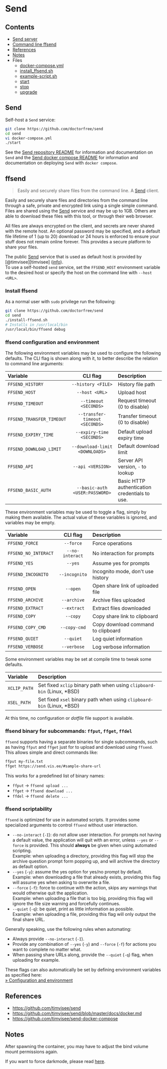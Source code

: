 # Send

## Contents

- [Send server](#send)
- [Command line ffsend](#ffsend)
- [References](#references)
- [Notes](#notes)
- Files
  - [docker-compose.yml](docker-compose.yml)
  - [install_ffsend.sh](install_ffsend.sh)
  - [example-script.sh](example-script.sh)
  - [start](start)
  - [stop](stop)
  - [upgrade](upgrade)

## Send

Self-host a `Send` service:

```bash
git clone https://github.com/doctorfree/send
cd send
vi docker-compose.yml
./start
```

See the [Send repository README](https://github.com/timvisee/send#readme)
for information and documentation on `Send` and the
[Send docker compose README](https://github.com/timvisee/send-docker-compose#readme)
for information and documentation on deploying `Send` with `docker compose`.

## ffsend

> Easily and securely share files from the command line.
> A [Send](https://github.com/timvisee/send) client.

Easily and securely share files and directories from the command line through a
safe, private and encrypted link using a single simple command.
Files are shared using the [Send](https://github.com/timvisee/send) service and may be up
to 1GB. Others are able to download these files with this tool, or through
their web browser.

All files are always encrypted on the client, and secrets are never shared with
the remote host. An optional password may be specified, and a default file
lifetime of 1 (up to 20) download or 24 hours is enforced to ensure your stuff
does not remain online forever.
This provides a secure platform to share your files.

The public [Send](https://github.com/timvisee/send) service that is used as default host is provided by
[@timvisee][timvisee] ([info](https://gitlab.com/timvisee/ffsend/-/issues/111)).  
To use a self-hosted `send` service, set the `FFSEND_HOST` environment variable
to the desired host or specify the host on the command line with `--host <URL>`.

### Install ffsend

As a normal user with `sudo` privilege run the following:

```bash
git clone https://github.com/doctorfree/send
cd send
./install-ffsend.sh
# Installs in /usr/local/bin
/usr/local/bin/ffsend debug
```

### ffsend configuration and environment

The following environment variables may be used to configure the following
defaults. The CLI flag is shown along with it, to better describe the relation
to command line arguments:

| Variable                  | CLI flag                       | Description                                   |
| :------------------------ | :----------------------------: | :-------------------------------------------- |
| `FFSEND_HISTORY`          | `--history <FILE>`             | History file path                             |
| `FFSEND_HOST`             | `--host <URL>`                 | Upload host                                   |
| `FFSEND_TIMEOUT`          | `--timeout <SECONDS>`          | Request timeout (0 to disable)                |
| `FFSEND_TRANSFER_TIMEOUT` | `--transfer-timeout <SECONDS>` | Transfer timeout (0 to disable)               |
| `FFSEND_EXPIRY_TIME`      | `--expiry-time <SECONDS>`      | Default upload expiry time                    |
| `FFSEND_DOWNLOAD_LIMIT`   | `--download-limit <DOWNLOADS>` | Default download limit                        |
| `FFSEND_API`              | `--api <VERSION>`              | Server API version, `-` to lookup             |
| `FFSEND_BASIC_AUTH`       | `--basic-auth <USER:PASSWORD>` | Basic HTTP authentication credentials to use. |

These environment variables may be used to toggle a flag, simply by making them
available. The actual value of these variables is ignored, and variables may be
empty.

| Variable             | CLI flag        | Description                        |
| :------------------- | :-------------: | :--------------------------------- |
| `FFSEND_FORCE`       | `--force`       | Force operations                   |
| `FFSEND_NO_INTERACT` | `--no-interact` | No interaction for prompts         |
| `FFSEND_YES`         | `--yes`         | Assume yes for prompts             |
| `FFSEND_INCOGNITO`   | `--incognito`   | Incognito mode, don't use history  |
| `FFSEND_OPEN`        | `--open`        | Open share link of uploaded file   |
| `FFSEND_ARCHIVE`     | `--archive`     | Archive files uploaded             |
| `FFSEND_EXTRACT`     | `--extract`     | Extract files downloaded           |
| `FFSEND_COPY`        | `--copy`        | Copy share link to clipboard       |
| `FFSEND_COPY_CMD`    | `--copy-cmd`    | Copy download command to clipboard |
| `FFSEND_QUIET`       | `--quiet`       | Log quiet information              |
| `FFSEND_VERBOSE`     | `--verbose`     | Log verbose information            |

Some environment variables may be set at compile time to tweak some defaults.

| Variable     | Description                                                                |
| :----------- | :------------------------------------------------------------------------- |
| `XCLIP_PATH` | Set fixed `xclip` binary path when using `clipboard-bin` (Linux, &ast;BSD) |
| `XSEL_PATH`  | Set fixed `xsel` binary path when using `clipboard-bin` (Linux, &ast;BSD)  |

At this time, no configuration or _dotfile_ file support is available.

### ffsend binary for subcommands: `ffput`, `ffget`, `ffdel`

`ffsend` supports having a separate binaries for single subcommands, such as
having `ffput` and `ffget` just for to upload and download using `ffsend`.
This allows simple and direct commands like:
```bash
ffput my-file.txt
ffget https://send.vis.ee/#sample-share-url
```

This works for a predefined list of binary names:

- `ffput` → `ffsend upload ...`
- `ffget` → `ffsend download ...`
- `ffdel` → `ffsend delete ...`

### ffsend scriptability

`ffsend` is optimized for use in automated scripts. It provides some specialized
arguments to control `ffsend` without user interaction.

- `--no-interact` (`-I`): do not allow user interaction. For prompts not having
    a default value, the application will quit with an error, unless `--yes`
    or `--force` is provided.
    This should **always** be given when using automated scripting.  
    Example: when uploading a directory, providing this flag will stop the
    archive question prompt form popping up, and will archive the directory as
    default option.
- `--yes` (`-y`): assume the yes option for yes/no prompt by default.  
    Example: when downloading a file that already exists, providing this flag
    will assume yes when asking to overwrite a file.
- `--force` (`-f`): force to continue with the action, skips any warnings that
    would otherwise quit the application.  
    Example: when uploading a file that is too big, providing this flag will
    ignore the file size warning and forcefully continues.
- `--quiet` (`-q`): be quiet, print as little information as possible.  
    Example: when uploading a file, providing this flag will only output the
    final share URL.

Generally speaking, use the following rules when automating:
- Always provide `--no-interact` (`-I`).
- Provide any combination of `--yes` (`-y`) and `--force` (`-f`) for actions you
  want to complete no matter what.
- When passing share URLs along, provide the `--quiet` (`-q`) flag, when
  uploading for example.

These flags can also automatically be set by defining environment variables as
specified here:  
[» Configuration and environment](#configuration-and-environment)

## References

- https://github.com/timvisee/send
- https://github.com/timvisee/send/blob/master/docs/docker.md
- https://github.com/timvisee/send-docker-compose

## Notes

After spawning the container, you may have to adjust the bind volume mount permissions again.

If you want to force darkmode, please read [here](https://github.com/timvisee/send/issues/174#issuecomment-1802243265).
